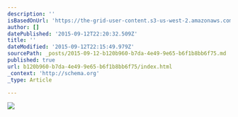 ```yaml
---
description: ''
isBasedOnUrl: 'https://the-grid-user-content.s3-us-west-2.amazonaws.com/0832802b-adba-455c-9c32-006b7d344297.JPG'
author: []
datePublished: '2015-09-12T22:20:32.509Z'
title: ''
dateModified: '2015-09-12T22:15:49.979Z'
sourcePath: _posts/2015-09-12-b120b960-b7da-4e49-9e65-b6f1b8bb6f75.md
published: true
url: b120b960-b7da-4e49-9e65-b6f1b8bb6f75/index.html
_context: 'http://schema.org'
_type: Article

---
```

![](https://the-grid-user-content.s3-us-west-2.amazonaws.com/0832802b-adba-455c-9c32-006b7d344297.JPG)